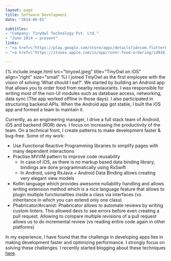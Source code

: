 ```yaml
---
layout: page
title: Software Development
date: "2014-06-01"

subtitles:
- "Company: TinyOwl Technology Pvt. Ltd."
- "June 2014 – present"
links:
- "<a href=\"https://play.google.com/store/apps/details?id=com.flutterbee.tinyowl&hl=en\">android</a>"
- "<a href=\"https://itunes.apple.com/in/app/runnr-food-ordering/id916154166?mt=8\">ios</a>"

---
```


{% include image.html src="tinyowl.jpeg" title="TinyOwl on iOS" align="right" size="small" %}
I joined TinyOwl as the first employee with the vision of solving ‘What should I eat?’. We started by building an Android app that allows you to order food from nearby restaurants. I was responsible for writing most of the non-UI modules such as database access, networking, data sync (The app worked offline in those days). I also participated in structuring backend APIs. When the Android app got stable, I built the iOS app and formed a team to maintain it.

Currently, as an engineering manager, I drive a full stack team of Android, iOS and backend (ROR) devs. I focus on increasing the productivity of the team. On a technical front, I create patterns to make development faster & bug-free. Some of my work:

- Use Functional Reactive Programming libraries to simplify pages with many dependent interactions
- Practise MVVM pattern to improve code reusability
  - In case of iOS, as there is no markup based data binding library, bindings are done programmatically using RxSwift
  - In Android, using RxJava + Android Data Binding allows creating very elegant view models
- Kotlin language which provides awesome nullability handling and allows writing extension method which is a nice language feature that allows to plugin multiple functionalities inside a class via interfaces (vs inheritance in which you can extend only one class)
- Phabricator/Arcanist: Phabricator allows to automate reviews by writing custom linters. This allowed devs to see errors before even creating a pull request. Allowing to compare multiple revisions of a pull request allows us to do incremental review (vs reading entire code again in other platforms)

In my experience, I have found that the challenge in developing apps lies in making development faster and optimizing performance. I strongly focus on solving these challenges. I recently started blogging about these techniques [here](/blog).
